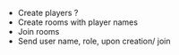 + Create players ?
+ Create rooms with player names
+ Join rooms
+ Send user name, role, upon creation/ join
